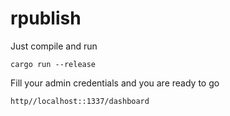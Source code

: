 # rpublish

Just compile and run
```
cargo run --release
```

Fill your admin credentials and you are ready to go

```
http//localhost::1337/dashboard
```

